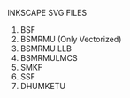 INKSCAPE SVG FILES
1. BSF
2. BSMRMU (Only Vectorized)
3. BSMRMU LLB
4. BSMRMULMCS
5. SMKF
6. SSF
7. DHUMKETU
